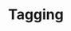 ---
title: 'Tagging'
layout: 'layouts/feed.html'
pagination:
  data: collections
  size: 1
  alias: tag
  filter: ['attending', 'attended', 'working', 'writing', 'featuredWork', 'rss', 'tagsList', 'speaking', 'thoughts', 'making', 'cycles', 'lists', 'collecting', 'all', 'links', 'sending', 'replies', 'likes', 'watchlist']
permalink: '/tagging/{{ tag | slug }}/'
---